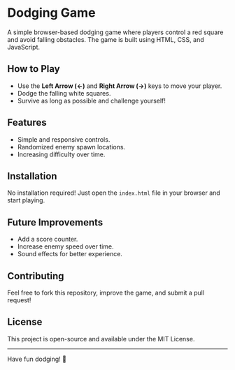 # Dodging Game

A simple browser-based dodging game where players control a red square and avoid falling obstacles. The game is built using HTML, CSS, and JavaScript.

## How to Play
- Use the **Left Arrow (←)** and **Right Arrow (→)** keys to move your player.
- Dodge the falling white squares.
- Survive as long as possible and challenge yourself!

## Features
- Simple and responsive controls. 
- Randomized enemy spawn locations. 
- Increasing difficulty over time. 
 
## Installation  
No installation required! Just open the `index.html` file in your browser and start playing.

## Future Improvements
- Add a score counter.
- Increase enemy speed over time.
- Sound effects for better experience.

## Contributing
Feel free to fork this repository, improve the game, and submit a pull request!

## License
This project is open-source and available under the MIT License.

---
Have fun dodging! 🚀
